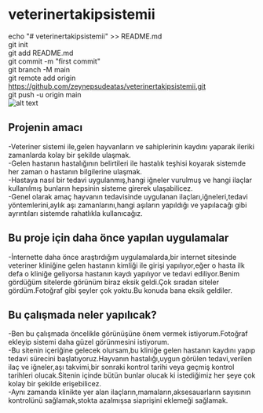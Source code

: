 # veterinertakipsistemii
echo "# veterinertakipsistemii" >> README.md <br/>
git init <br/>
git add README.md <br/>
git commit -m "first commit" <br/>
git branch -M main <br/>
git remote add origin https://github.com/zeynepsudeatas/veterinertakipsistemii.git <br/>
git push -u origin main <br/>
![alt text](https://g.foolcdn.com/image/?url=https%3A//g.foolcdn.com/editorial/images/568185/gettyimages-1171733307.jpg&w=2000&op=resize) 
## Projenin amacı
-Veteriner sistemi ile,gelen hayvanların ve sahiplerinin kaydını yaparak ileriki zamanlarda kolay bir şekilde ulaşmak. <br/> 
-Gelen hastanın hastalığının belirtileri ile hastalık teşhisi koyarak sistemde her zaman o hastanın bilgilerine ulaşmak. <br/>
-Hastaya nasıl bir tedavi uygulanmış,hangi iğneler vurulmuş ve hangi ilaçlar kullanılmış bunların hepsinin sisteme girerek ulaşabilicez. <br/>
-Genel olarak amaç hayvanın tedavisinde uygulanan ilaçları,iğneleri,tedavi yöntemlerini,aylık aşı zamanlarını,hangi aşıların yapıldığı ve yapılacağı gibi ayrıntıları sistemde rahatlıkla kullanıcağız.
## Bu proje için daha önce yapılan uygulamalar
-İnternette daha önce araştırdığım uygulamalarda,bir internet sitesinde veteriner kliniğine gelen hastanın kimliği ile girişi yapılıyor,eğer o hasta ilk defa o kliniğe geliyorsa hastanın kaydı yapılıyor ve tedavi ediliyor.Benim gördüğüm sitelerde görünüm biraz eksik geldi.Çok sıradan siteler gördüm.Fotoğraf gibi şeyler çok yoktu.Bu konuda bana eksik geldiler.
## Bu çalışmada neler yapılıcak?
-Ben bu çalışmada öncelikle görünüşüne önem vermek istiyorum.Fotoğraf ekleyip sistemi daha güzel görünmesini istiyorum. <br/>
-Bu sitenin içeriğine gelecek olursam,bu kliniğe gelen hastanın kaydını yapıp tedavi sürecini başlatıyoruz.Hayvanın hastalığı,uygun görülen tedavi,verilen ilaç ve iğneler,aşı takvimi,bir sonraki kontrol tarihi veya geçmiş kontrol tarihleri olucak.Sitenin içinde bütün bunlar olucak ki istediğimiz her şeye çok kolay bir şekilde erişebilicez. <br/>
-Aynı zamanda klinikte yer alan ilaçların,mamaların,aksesauarların sayısının kontrolünü sağlamak,stokta azalmışsa siaprişini eklemeği sağlamak.

